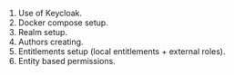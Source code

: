 1. Use of Keycloak.
2. Docker compose setup.
3. Realm setup.
4. Authors creating.
5. Entitlements setup (local entitlements + external roles).
6. Entity based permissions.